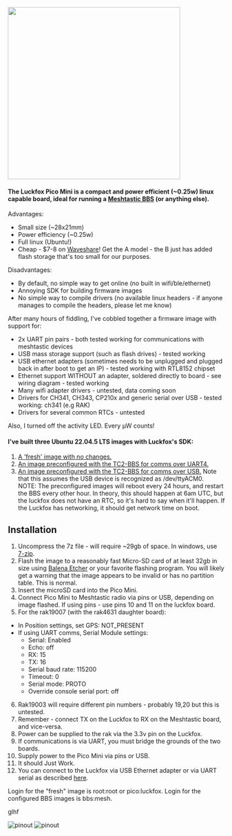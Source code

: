 <img src="https://github.com/noon92/luckfox/blob/main/splash.png" width="400">

#### The Luckfox Pico Mini is a compact and power efficient (~0.25w) linux capable board, ideal for running a [Meshtastic BBS](https://github.com/TheCommsChannel/TC2-BBS-mesh) (or anything else).

Advantages:
* Small size (~28x21mm)
* Power efficiency (~0.25w)
* Full linux (Ubuntu!)
* Cheap - $7-8 on [Waveshare](https://www.waveshare.com/luckfox-pico-min.htm)! Get the A model - the B just has added flash storage that's too small for our purposes.

Disadvantages:
* By default, no simple way to get online (no built in wifi/ble/ethernet)
* Annoying SDK for building firmware images
* No simple way to compile drivers (no available linux headers - if anyone manages to compile the headers, please let me know)

After many hours of fiddling, I've cobbled together a firmware image with support for:
* 2x UART pin pairs - both tested working for communications with meshtastic devices
* USB mass storage support (such as flash drives) - tested working
* USB ethernet adapters (sometimes needs to be unplugged and plugged back in after boot to get an IP) - tested working with RTL8152 chipset
* Ethernet support WITHOUT an adapter, soldered directly to board - see wiring diagram - tested working
* Many wifi adapter drivers - untested, data coming soon
* Drivers for CH341, CH343, CP210x and generic serial over USB - tested working: ch341 (e.g RAK)
* Drivers for several common RTCs - untested

Also, I turned off the activity LED. Every μW counts!

#### I've built three Ubuntu 22.04.5 LTS images with Luckfox's SDK:
1. [A 'fresh' image with no changes.](https://drive.google.com/file/d/1Wp0fCF9LE-x4iwPgTxnTF7eixSthc9gC/view?usp=sharing)
2. [An image preconfigured with the TC2-BBS for comms over UART4.](https://drive.google.com/file/d/1RlhRYVnvSTviAUey-cvDCM10HQMEuSvV/view?usp=drive_link)
3. [An image preconfigured with the TC2-BBS for comms over USB.](https://drive.google.com/file/d/1FeKXmsZaS6a3FwgwfjkuimlVRJ-OS4HC/view?usp=drive_link) Note that this assumes the USB device is recognized as /dev/ttyACM0.
<br>NOTE: The preconfigured images will reboot every 24 hours, and restart the BBS every other hour. In theory, this should happen at 6am UTC, but the luckfox does not have an RTC, so it's hard to say when it'll happen. If the Luckfox has networking, it should get network time on boot.

## Installation
1. Uncompress the 7z file - will require ~29gb of space. In windows, use [7-zip](https://www.7-zip.org/).
2. Flash the image to a reasonably fast Micro-SD card of at least 32gb in size using [Balena Etcher](https://etcher.balena.io/) or your favorite flashing program. You will likely get a warning that the image appears to be invalid or has no partition table. This is normal.
3. Insert the microSD card into the Pico Mini.
4. Connect Pico Mini to Meshtastic radio via pins or USB, depending on image flashed. If using pins - use pins 10 and 11 on the luckfox board.
5. For the rak19007 (with the rak4631 daughter board):
  * In Position settings, set GPS: NOT_PRESENT
  * If using UART comms, Serial Module settings:
    * Serial: Enabled
    * Echo: off
    * RX: 15
    * TX: 16
    * Serial baud rate: 115200
    * Timeout: 0
    * Serial mode: PROTO
    * Override console serial port: off
6. Rak19003 will require different pin numbers - probably 19,20 but this is untested.
7. Remember - connect TX on the Luckfox to RX on the Meshtastic board, and vice-versa.
8. Power can be supplied to the rak via the 3.3v pin on the Luckfox.
9. If communications is via UART, you must bridge the grounds of the two boards.
10. Supply power to the Pico Mini via pins or USB.
11. It should Just Work.
12. You can connect to the Luckfox via USB Ethernet adapter or via UART serial as described [here](https://wiki.luckfox.com/Luckfox-Pico/Luckfox-Pico-RV1103/Luckfox-Pico-Login-UART/).

Login for the "fresh" image is root:root or pico:luckfox.
Login for the configured BBS images is bbs:mesh.

glhf

![pinout](https://github.com/noon92/luckfox/blob/main/modified_wiring_diagram.png)
![pinout](https://github.com/noon92/luckfox/blob/main/Luckfox-Pico-Mini-details-inter.jpg)
